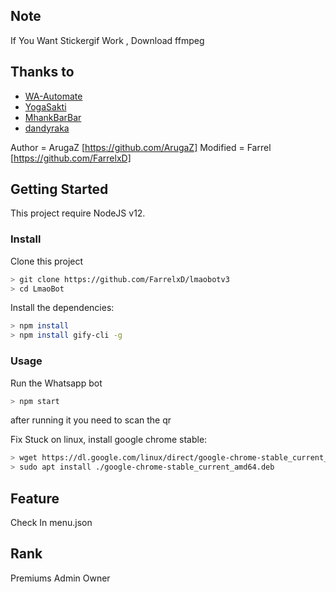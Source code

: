 ## Note
If You Want Stickergif Work , Download ffmpeg

## Thanks to
- [WA-Automate](https://github.com/open-wa/wa-automate-nodejs)
- [YogaSakti](https://github.com/YogaSakti/imageToSticker)
- [MhankBarBar](https://github.com/MhankBarBar/whatsapp-bot)
- [dandyraka](https://github.com/dandyraka/NoBadWord)

Author = ArugaZ [https://github.com/ArugaZ]
Modified = Farrel [https://github.com/FarrelxD]

## Getting Started

This project require NodeJS v12.

### Install
Clone this project

```bash
> git clone https://github.com/FarrelxD/lmaobotv3
> cd LmaoBot
```

Install the dependencies:

```bash
> npm install 
> npm install gify-cli -g
```

### Usage
Run the Whatsapp bot

```bash
> npm start
```

after running it you need to scan the qr

Fix Stuck on linux, install google chrome stable: 
```bash
> wget https://dl.google.com/linux/direct/google-chrome-stable_current_amd64.deb
> sudo apt install ./google-chrome-stable_current_amd64.deb
```
## Feature
Check In menu.json

## Rank 
Premiums
Admin
Owner
